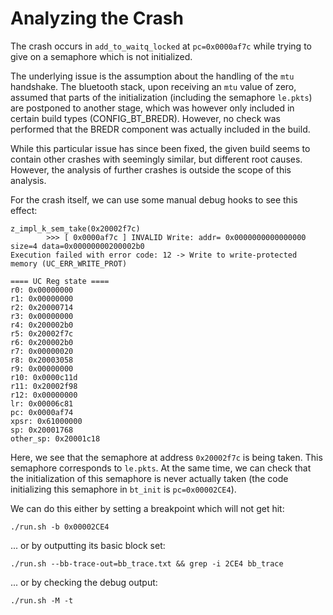 # Analyzing the Crash
The crash occurs in `add_to_waitq_locked` at `pc=0x0000af7c` while trying to give on a semaphore which is not initialized.

The underlying issue is the assumption about the handling of the `mtu` handshake. The bluetooth stack, upon receiving an `mtu` value of zero, assumed that parts of the initialization (including the semaphore `le.pkts`) are postponed to another stage, which was however only included in certain build types (CONFIG_BT_BREDR). However, no check was performed that the BREDR component was actually included in the build.

While this particular issue has since been fixed, the given build seems to contain other crashes with seemingly similar, but different root causes. However, the analysis of further crashes is outside the scope of this analysis.

For the crash itself, we can use some manual debug hooks to see this effect:
```
z_impl_k_sem_take(0x20002f7c)
        >>> [ 0x0000af7c ] INVALID Write: addr= 0x0000000000000000 size=4 data=0x00000000200002b0
Execution failed with error code: 12 -> Write to write-protected memory (UC_ERR_WRITE_PROT)

==== UC Reg state ====
r0: 0x00000000
r1: 0x00000000
r2: 0x20000714
r3: 0x00000000
r4: 0x200002b0
r5: 0x20002f7c
r6: 0x200002b0
r7: 0x00000020
r8: 0x20003058
r9: 0x00000000
r10: 0x0000c11d
r11: 0x20002f98
r12: 0x00000000
lr: 0x00006c81
pc: 0x0000af74
xpsr: 0x61000000
sp: 0x20001768
other_sp: 0x20001c18
```

Here, we see that the semaphore at address `0x20002f7c` is being taken. This semaphore corresponds to `le.pkts`. At the same time, we can check that the initialization of this semaphore is never actually taken (the code initializing this semaphore in `bt_init` is `pc=0x00002CE4`).

We can do this either by setting a breakpoint which will not get hit:
```
./run.sh -b 0x00002CE4
```

... or by outputting its basic block set:
```
./run.sh --bb-trace-out=bb_trace.txt && grep -i 2CE4 bb_trace
```

... or by checking the debug output:
```
./run.sh -M -t
```
